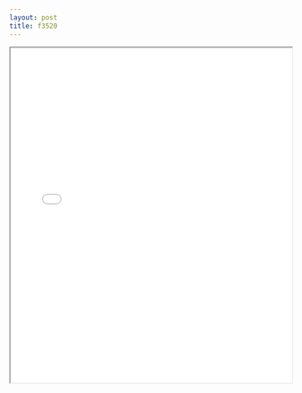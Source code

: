 ```yaml
---
layout: post
title: f3520
---
```


<div class="pdf-container">
<iframe src="ea/assets/pdfs/f3520.pdf" height="600" width="100%" allowFullScreen="true"></iframe>
</div>

